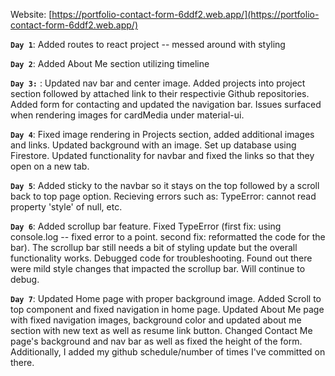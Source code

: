 Website: [https://portfolio-contact-form-6ddf2.web.app/](https://portfolio-contact-form-6ddf2.web.app/)

**`Day 1`**: Added routes to react project -- messed around with styling

**`Day 2`**: Added About Me section utilizing timeline

**`Day 3:`** : Updated nav bar and center image. Added projects into project section followed by attached link to their respectivie Github repositories. 
Added form for contacting and updated the navigation bar. Issues surfaced when rendering images for cardMedia under material-ui. 

**`Day 4`**: Fixed image rendering in Projects section, added additional images and links. Updated background with an image. Set up database
using Firestore. Updated functionality for navbar and fixed the links so that they open on a new tab. 

**`Day 5`**: Added sticky to the navbar so it stays on the top followed by a scroll back to top page option. Recieving errors such as: TypeError:
cannot read property 'style' of null, etc. 

**`Day 6`**: Added scrollup bar feature. Fixed TypeError (first fix: using console.log -- fixed error to a point. second fix: reformatted the 
code for the bar). The scrollup bar still needs a bit of styling update but the overall functionality works. Debugged code for troubleshooting.
Found out there were mild style changes that impacted the scrollup bar. Will continue to debug. 

**`Day 7`**: Updated Home page with proper background image. Added Scroll to top component and fixed navigation in home page. Updated About Me page 
with fixed navigation images, background color and updated about me section with new text as well as resume link button. Changed Contact Me page's 
background and nav bar as well as fixed the height of the form. Additionally, I added my github schedule/number of times I've committed on there. 
